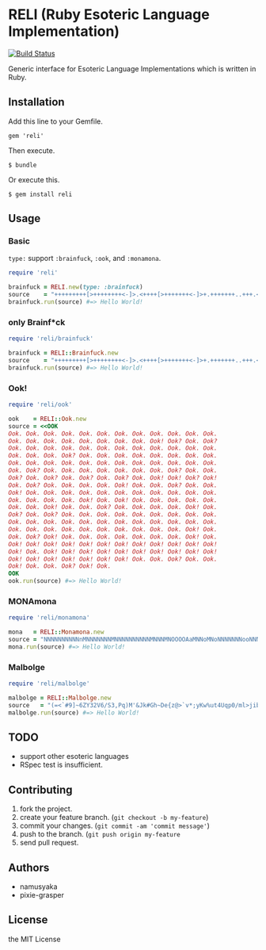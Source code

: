 # RELI (Ruby Esoteric Language Implementation)

[![Build Status](https://travis-ci.org/namusyaka/reli.png)](https://travis-ci.org/namusyaka/reli)

Generic interface for Esoteric Language Implementations which is written in Ruby.

## Installation

Add this line to your Gemfile.

`gem 'reli'`

Then execute.

`$ bundle`

Or execute this.

`$ gem install reli`

## Usage

### Basic

`type:` support `:brainfuck`, `:ook`, and `:monamona`.

```ruby
require 'reli'

brainfuck = RELI.new(type: :brainfuck)
source    = "+++++++++[>++++++++<-]>.<++++[>+++++++<-]>+.+++++++..+++.<++++++++[>----------<-]>+.<+++++++[>++++++++<-]>-.<+++++[>+++++<-]>-.+++.------.--------.<++++++++[>--------<-]>---."
brainfuck.run(source) #=> Hello World!
```

### only Brainf*ck

```ruby
require 'reli/brainfuck'

brainfuck = RELI::Brainfuck.new
source    = "+++++++++[>++++++++<-]>.<++++[>+++++++<-]>+.+++++++..+++.<++++++++[>----------<-]>+.<+++++++[>++++++++<-]>-.<+++++[>+++++<-]>-.+++.------.--------.<++++++++[>--------<-]>---."
brainfuck.run(source) #=> Hello World!
```

### Ook!

```ruby
require 'reli/ook'

ook    = RELI::Ook.new
source = <<OOK
Ook. Ook. Ook. Ook. Ook. Ook. Ook. Ook. Ook. Ook. Ook. Ook.
Ook. Ook. Ook. Ook. Ook. Ook. Ook. Ook. Ook! Ook? Ook. Ook?
Ook. Ook. Ook. Ook. Ook. Ook. Ook. Ook. Ook. Ook. Ook. Ook.
Ook. Ook. Ook. Ook? Ook. Ook. Ook. Ook. Ook. Ook. Ook. Ook.
Ook. Ook. Ook. Ook. Ook. Ook. Ook. Ook. Ook. Ook. Ook. Ook.
Ook. Ook? Ook. Ook. Ook. Ook. Ook. Ook. Ook. Ook? Ook. Ook.
Ook? Ook. Ook? Ook. Ook? Ook. Ook? Ook. Ook! Ook! Ook? Ook!
Ook. Ook? Ook. Ook. Ook. Ook. Ook! Ook. Ook. Ook? Ook. Ook.
Ook! Ook. Ook. Ook. Ook. Ook. Ook. Ook. Ook. Ook. Ook. Ook.
Ook. Ook. Ook. Ook. Ook! Ook. Ook! Ook. Ook. Ook. Ook. Ook.
Ook. Ook. Ook! Ook. Ook. Ook? Ook. Ook. Ook. Ook. Ook! Ook.
Ook? Ook. Ook? Ook. Ook. Ook. Ook. Ook. Ook. Ook. Ook. Ook.
Ook. Ook. Ook. Ook. Ook. Ook. Ook. Ook. Ook. Ook. Ook. Ook.
Ook. Ook. Ook. Ook. Ook. Ook. Ook. Ook. Ook. Ook. Ook! Ook.
Ook. Ook? Ook! Ook. Ook. Ook. Ook. Ook. Ook. Ook. Ook! Ook.
Ook! Ook! Ook! Ook! Ook! Ook! Ook! Ook! Ook! Ook! Ook! Ook!
Ook! Ook. Ook! Ook! Ook! Ook! Ook! Ook! Ook! Ook! Ook! Ook!
Ook! Ook! Ook! Ook! Ook! Ook! Ook! Ook. Ook. Ook? Ook. Ook.
Ook! Ook. Ook. Ook? Ook! Ook.
OOK
ook.run(source) #=> Hello World!
```

### MONAmona

```ruby
require 'reli/monamona'

mona   = RELI::Monamona.new
source = "NNNNNNNNNNnMNNNNNNNMNNNNNNNNNNMNNNMNOOOOAaMNNoMNoNNNNNNNooNNNoMNNoOONNNNNNNNNNNNNNNoMoNNNoAAAAAAoAAAAAAAAoMNo"
mona.run(source) #=> Hello World!
```

### Malbolge

```ruby
require 'reli/malbolge'

malbolge = RELI::Malbolge.new
source   = "(=<`#9]~6ZY32V6/S3,Pq)M'&Jk#Gh~De{z@>`v*;yKw%ut4Uqp0/ml>jibgIedFFaZB^{@[ZfXWV98Mqpo31kj.DCgT"
malbolge.run(source) #=> Hello World!
```

## TODO

* support other esoteric languages
* RSpec test is insufficient.

## Contributing

1. fork the project.
2. create your feature branch. (`git checkout -b my-feature`)
3. commit your changes. (`git commit -am 'commit message'`)
4. push to the branch. (`git push origin my-feature`
5. send pull request.

## Authors

* namusyaka
* pixie-grasper

## License

the MIT License
